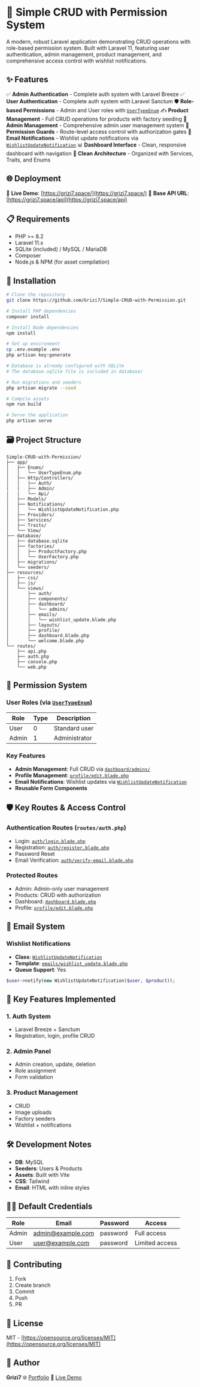 # 🚀 Simple CRUD with Permission System

A modern, robust Laravel application demonstrating CRUD operations with role-based permission system. Built with Laravel 11, featuring user authentication, admin management, product management, and comprehensive access control with wishlist notifications.

## ✨ Features

✅ **Admin Authentication** - Complete auth system with Laravel Breeze
✅ **User Authentication** - Complete auth system with Laravel Sanctum
🛡️ **Role-based Permissions** - Admin and User roles with [`UserTypeEnum`](app/Enums/UserTypeEnum.php)
✍️ **Product Management** - Full CRUD operations for products with factory seeding
👥 **Admin Management** - Comprehensive admin user management system
🔐 **Permission Guards** - Route-level access control with authorization gates
📧 **Email Notifications** - Wishlist update notifications via [`WishlistUpdateNotification`](app/Notifications/WishlistUpdateNotification.php)
📊 **Dashboard Interface** - Clean, responsive dashboard with navigation
🎯 **Clean Architecture** - Organized with Services, Traits, and Enums

## 🌐 Deployment

🚀 **Live Demo**: [https://grizi7.space/](https://grizi7.space/)
🔗 **Base API URL**: [https://grizi7.space/api](https://grizi7.space/api)

## 📋 Requirements

* PHP >= 8.2
* Laravel 11.x
* SQLite (included) / MySQL / MariaDB
* Composer
* Node.js & NPM (for asset compilation)

## 💾 Installation

```bash
# Clone the repository
git clone https://github.com/Grizi7/Simple-CRUD-with-Permission.git

# Install PHP dependencies
composer install

# Install Node dependencies
npm install

# Set up environment
cp .env.example .env
php artisan key:generate

# Database is already configured with SQLite
# The database.sqlite file is included in database/

# Run migrations and seeders
php artisan migrate --seed

# Compile assets
npm run build

# Serve the application
php artisan serve
```

## 🗃️ Project Structure

```
Simple-CRUD-with-Permission/
├── app/
│   ├── Enums/
│   │   └── UserTypeEnum.php
│   ├── Http/Controllers/
│   │   ├── Auth/
|   |   ├── Admin/
|   |   └── Api/
│   ├── Models/
│   ├── Notifications/
│   │   └── WishlistUpdateNotification.php
│   ├── Providers/
│   ├── Services/
│   ├── Traits/
│   └── View/
├── database/
│   ├── database.sqlite
│   ├── factories/
│   │   ├── ProductFactory.php
│   │   └── UserFactory.php
│   ├── migrations/
│   └── seeders/
├── resources/
│   ├── css/
│   ├── js/
│   └── views/
│       ├── auth/
│       ├── components/
│       ├── dashboard/
│       │   └── admins/
│       ├── emails/
│       │   └── wishlist_update.blade.php
│       ├── layouts/
│       ├── profile/
│       ├── dashboard.blade.php
│       └── welcome.blade.php
└── routes/
    ├── api.php
    ├── auth.php
    ├── console.php
    └── web.php
```

## 🔐 Permission System

### User Roles (via [`UserTypeEnum`](app/Enums/UserTypeEnum.php))

| Role  | Type | Description   |
| ----- | ---- | ------------- |
| User  | 0    | Standard user |
| Admin | 1    | Administrator |

### Key Features

* **Admin Management**: Full CRUD via [`dashboard/admins/`](resources/views/dashboard/admins/)
* **Profile Management**: [`profile/edit.blade.php`](resources/views/profile/edit.blade.php)
* **Email Notifications**: Wishlist updates via [`WishlistUpdateNotification`](app/Notifications/WishlistUpdateNotification.php)
* **Reusable Form Components**

## 🛡️ Key Routes & Access Control

### Authentication Routes (`routes/auth.php`)

* Login: [`auth/login.blade.php`](resources/views/auth/login.blade.php)
* Registration: [`auth/register.blade.php`](resources/views/auth/register.blade.php)
* Password Reset
* Email Verification: [`auth/verify-email.blade.php`](resources/views/auth/verify-email.blade.php)

### Protected Routes

* Admin: Admin-only user management
* Products: CRUD with authorization
* Dashboard: [`dashboard.blade.php`](resources/views/dashboard.blade.php)
* Profile: [`profile/edit.blade.php`](resources/views/profile/edit.blade.php)

## 📧 Email System

### Wishlist Notifications

* **Class**: [`WishlistUpdateNotification`](app/Notifications/WishlistUpdateNotification.php)
* **Template**: [`emails/wishlist_update.blade.php`](resources/views/emails/wishlist_update.blade.php)
* **Queue Support**: Yes

```php
$user->notify(new WishlistUpdateNotification($user, $product));
```

## 🚀 Key Features Implemented

### 1. Auth System

* Laravel Breeze + Sanctum
* Registration, login, profile CRUD

### 2. Admin Panel

* Admin creation, update, deletion
* Role assignment
* Form validation

### 3. Product Management

* CRUD
* Image uploads
* Factory seeders
* Wishlist + notifications

## 🛠️ Development Notes

* **DB**: MySQL
* **Seeders**: Users & Products
* **Assets**: Built with Vite
* **CSS**: Tailwind
* **Email**: HTML with inline styles

## 🧑‍💻 Default Credentials

| Role  | Email                                         | Password | Access         |
| ----- | --------------------------------------------- | -------- | -------------- |
| Admin | [admin@example.com](mailto:admin@example.com) | password | Full access    |
| User  | [user@example.com](mailto:user@example.com)   | password | Limited access |

## 🤝 Contributing

1. Fork
2. Create branch
3. Commit
4. Push
5. PR

## 📄 License

MIT - [https://opensource.org/licenses/MIT](https://opensource.org/licenses/MIT)

## 👤 Author

**Grizi7**
🌐 [Portfolio](https://grizi7.com)
🚀 [Live Demo](https://grizi7.space)

